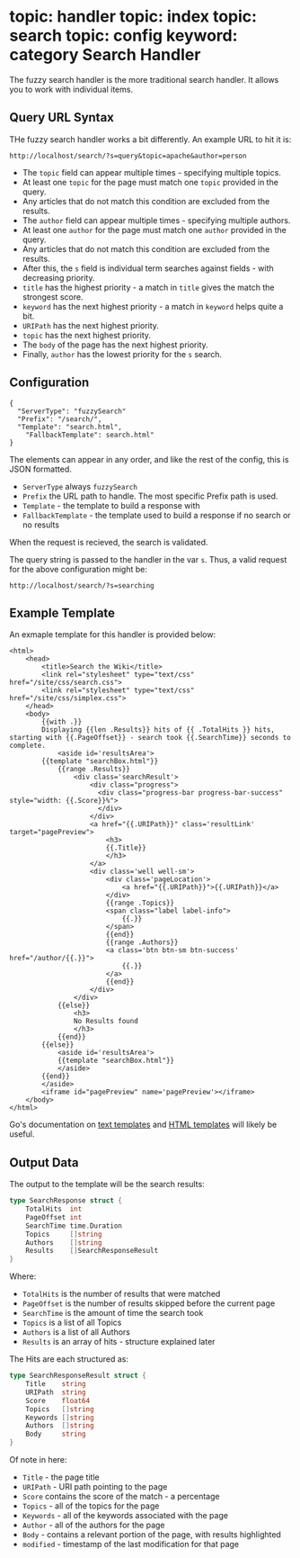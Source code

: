 topic: handler
topic: index
topic: search
topic: config
keyword: category
Search Handler
==============

The fuzzy search handler is the more traditional search handler. It allows you to work with individual items.

Query URL Syntax
------------

THe fuzzy search handler works a bit differently. An example URL to hit it is:

```
http://localhost/search/?s=query&topic=apache&author=person
```

* The `topic` field can appear multiple times - specifying multiple topics.
 * At least one `topic` for the page must match one `topic` provided in the query.
 * Any articles that do not match this condition are excluded from the results.
* The `author` field can appear multiple times - specifying multiple authors.
 * At least one `author` for the page must match one `author` provided in the query.
 * Any articles that do not match this condition are excluded from the results.
* After this, the `s` field is individual term searches against fields - with decreasing priority.
 * `title` has the highest priority - a match in `title` gives the match the strongest score.
 * `keyword` has the next highest priority - a match in `keyword` helps quite a bit.
 * `URIPath` has the next highest priority.
 * `topic` has the next highest priority.
 * The `body` of the page has the next highest priority.
 * Finally, `author` has the lowest priority for the `s` search.

Configuration
-------------

```nohighlight
{
  "ServerType": "fuzzySearch"
  "Prefix": "/search/",
  "Template": "search.html",
	"FallbackTemplate": search.html"
}
```

The elements can appear in any order, and like the rest of the config, this is JSON formatted.

* `ServerType` always `fuzzySearch`
* `Prefix` the URL path to handle. The most specific Prefix path is used.
* `Template` - the template to build a response with
* `FallbackTemplate` - the template used to build a response if no search or no results

When the request is recieved, the search is validated.

The query string is passed to the handler in the var `s`.
Thus, a valid request for the above configuration might be:

```
http://localhost/search/?s=searching
```

Example Template
----------------
An exmaple template for this handler is provided below:

```
<html>
	<head>
		<title>Search the Wiki</title>
		<link rel="stylesheet" type="text/css" href="/site/css/search.css">
		<link rel="stylesheet" type="text/css" href="/site/css/simplex.css">
	</head>
	<body>
		{{with .}}
		Displaying {{len .Results}} hits of {{ .TotalHits }} hits, starting with {{.PageOffset}} - search took {{.SearchTime}} seconds to complete.
			<aside id='resultsArea'>
		{{template "searchBox.html"}}
			{{range .Results}}
				<div class='searchResult'>
					<div class="progress">
					  <div class="progress-bar progress-bar-success" style="width: {{.Score}}%">
					  </div>
					</div>
					<a href="{{.URIPath}}" class='resultLink' target="pagePreview">
						<h3>
						{{.Title}}
						</h3>
					</a>
					<div class='well well-sm'>
						<div class='pageLocation'>
							<a href="{{.URIPath}}">{{.URIPath}}</a>
						</div>
						{{range .Topics}}
						<span class="label label-info">
							{{.}}
						</span>
						{{end}}
						{{range .Authors}}
						<a class='btn btn-sm btn-success' href="/author/{{.}}">
							{{.}}
						</a>
						{{end}}
					</div>
				</div>
			{{else}}
				<h3>
				No Results found
				</h3>
			{{end}}
		{{else}}
			<aside id='resultsArea'>
			{{template "searchBox.html"}}
			</aside>
		{{end}}
		</aside>
		<iframe id="pagePreview" name='pagePreview'></iframe>
	</body>
</html>
```

Go's documentation on [text templates](http://golang.org/pkg/text/template/) and [HTML templates](http://golang.org/pkg/html/template/) will likely be useful.

Output Data
-----------

The output to the template will be the search results:

```go
type SearchResponse struct {
	TotalHits  int
	PageOffset int
	SearchTime time.Duration
	Topics     []string
	Authors    []string
	Results    []SearchResponseResult
}
```

Where:

* `TotalHits` is the number of results that were matched
* `PageOffset` is the number of results skipped before the current page
* `SearchTime` is the amount of time the search took
* `Topics` is a list of all Topics
* `Authors` is a list of all Authors
* `Results` is an array of hits - structure explained later

The Hits are each structured as:

```go
type SearchResponseResult struct {
	Title    string
	URIPath  string
	Score    float64
	Topics   []string
	Keywords []string
	Authors  []string
	Body     string
}
```

Of note in here:

* `Title` - the page title
* `URIPath` - URI path pointing to the page
* `Score` contains the score of the match - a percentage
* `Topics` - all of the topics for the page
* `Keywords` - all of the keywords associated with the page
* `Author` - all of the authors for the page
* `Body` - contains a relevant portion of the page, with results highlighted
* `modified` - timestamp of the last modification for that page
